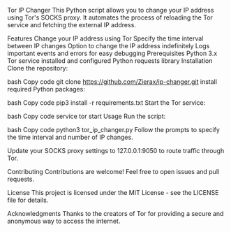 Tor IP Changer
This Python script allows you to change your IP address using Tor's SOCKS proxy. It automates the process of reloading the Tor service and fetching the external IP address.

Features
Change your IP address using Tor
Specify the time interval between IP changes
Option to change the IP address indefinitely
Logs important events and errors for easy debugging
Prerequisites
Python 3.x
Tor service installed and configured
Python requests library
Installation
Clone the repository:

bash
Copy code
git clone https://github.com/Zierax/ip-changer.git
install required Python packages:

bash
Copy code
pip3 install -r requirements.txt
Start the Tor service:

bash
Copy code
service tor start
Usage
Run the script:

bash
Copy code
python3 tor_ip_changer.py
Follow the prompts to specify the time interval and number of IP changes.

Update your SOCKS proxy settings to 127.0.0.1:9050 to route traffic through Tor.

Contributing
Contributions are welcome! Feel free to open issues and pull requests.

License
This project is licensed under the MIT License - see the LICENSE file for details.

Acknowledgments
Thanks to the creators of Tor for providing a secure and anonymous way to access the internet.